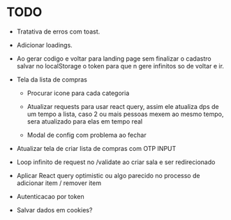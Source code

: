 # TODO

- Tratativa de erros com toast.

- Adicionar loadings.

- Ao gerar codigo e voltar para landing page sem finalizar o cadastro salvar no localStorage o token para que n gere
  infinitos so de voltar e ir.

- Tela da lista de compras
    - Procurar icone para cada categoria

    - Atualizar requests para usar react query, assim ele atualiza dps de um tempo a lista, caso 2 ou mais pessoas mexem
      ao mesmo tempo, sera atualizado para elas em tempo real

    - Modal de config com problema ao fechar

- Atualizar tela de criar lista de compras com OTP INPUT

- Loop infinito de request no /validate ao criar sala e ser redirecionado

- Aplicar React query optimistic ou algo parecido no processo de adicionar item / remover item

- Autenticacao por token

- Salvar dados em cookies?